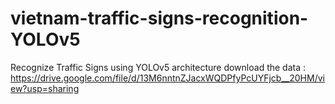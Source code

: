# vietnam-traffic-signs-recognition-YOLOv5
Recognize Traffic Signs using YOLOv5 architecture
download the data : https://drive.google.com/file/d/13M6nntnZJacxWQDPfyPcUYFjcb__20HM/view?usp=sharing
